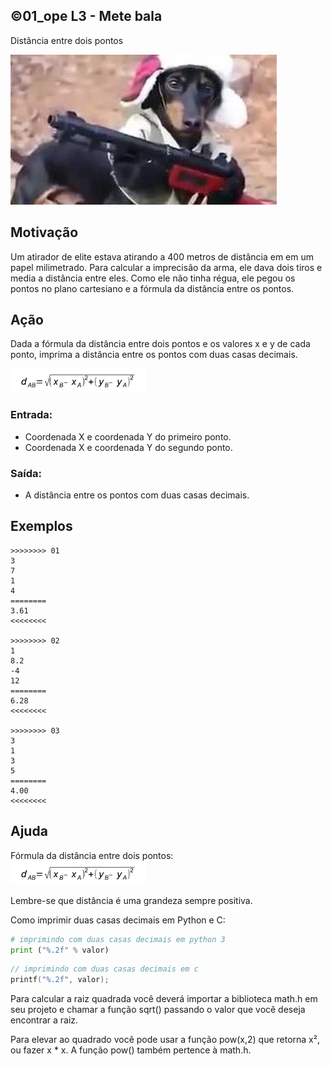 ## ©01_ope L3 - Mete bala
Distância entre dois pontos

![](__capa.jpg)

## Motivação

Um atirador de elite estava atirando a 400 metros de distância em em um papel milimetrado.
Para calcular a imprecisão da arma, ele dava dois tiros e media a distância entre eles.
Como ele não tinha régua, ele pegou os pontos no plano cartesiano e a fórmula
da distância entre os pontos.

## Ação

Dada a fórmula da distância entre dois pontos e os valores x e y de cada ponto,
imprima a distância entre os pontos com duas casas decimais.

![](__formula.jpg)

### Entrada:

* Coordenada X e coordenada Y do primeiro ponto.
* Coordenada X e coordenada Y do segundo ponto.

### Saída:

* A distância entre os pontos com duas casas decimais.

## Exemplos

```
>>>>>>>> 01
3
7
1
4
========
3.61
<<<<<<<<

>>>>>>>> 02
1
8.2
-4
12
========
6.28
<<<<<<<<

>>>>>>>> 03
3
1
3
5
========
4.00
<<<<<<<<

```

## Ajuda

Fórmula da distância entre dois pontos:  
![](__formula.jpg)

Lembre-se que distância é uma grandeza sempre positiva.

Como imprimir duas casas decimais em Python e C:

```py
# imprimindo com duas casas decimais em python 3
print ("%.2f" % valor)
```
```c
// imprimindo com duas casas decimais em c 
printf("%.2f", valor);
```

Para calcular a raiz quadrada você deverá importar a biblioteca math.h em seu projeto e chamar a função sqrt() passando o valor que você deseja encontrar a raiz.

Para elevar ao quadrado você pode usar a função pow(x,2) que retorna x², ou fazer x * x. A função pow() também pertence à math.h.


